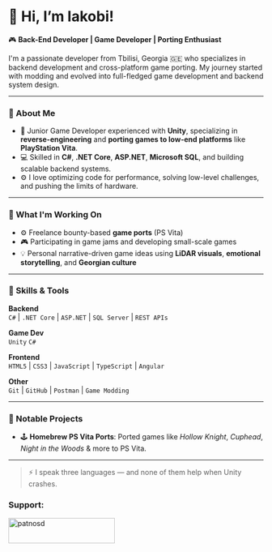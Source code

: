 # 👋 Hi, I’m Iakobi!

🎮 **Back-End Developer | Game Developer | Porting Enthusiast**

I'm a passionate developer from Tbilisi, Georgia 🇬🇪 who specializes in backend development and cross-platform game porting. My journey started with modding and evolved into full-fledged game development and backend system design.

---

### 🧠 About Me

- 🔧 Junior Game Developer experienced with **Unity**, specializing in **reverse-engineering** and **porting games to low-end platforms** like **PlayStation Vita**.
- 💻 Skilled in **C#**, **.NET Core**, **ASP.NET**, **Microsoft SQL**, and building scalable backend systems.
- ⚙️ I love optimizing code for performance, solving low-level challenges, and pushing the limits of hardware.

---

### 💼 What I'm Working On

- ⚙️ Freelance bounty-based **game ports** (PS Vita)
- 🎮 Participating in game jams and developing small-scale games
- 💡 Personal narrative-driven game ideas using **LiDAR visuals**, **emotional storytelling**, and **Georgian culture**

---

### 🔧 Skills & Tools

**Backend**  
`C#` | `.NET Core` | `ASP.NET` | `SQL Server` | `REST APIs`

**Game Dev**  
`Unity` `C#`

**Frontend**  
`HTML5` | `CSS3` | `JavaScript` | `TypeScript` | `Angular`

**Other**  
`Git` | `GitHub` | `Postman` | `Game Modding`

---

### 🧪 Notable Projects

- 🕹️ **Homebrew PS Vita Ports**: Ported games like 
*Hollow Knight*,
*Cuphead*,
*Night in the Woods*
& more to PS Vita.  

---

> ⚡ I speak three languages — and none of them help when Unity crashes.


<h3 align="left">Support:</h3>
<p><a href="https://ko-fi.com/patnosd"> <img align="left" src="https://cdn.ko-fi.com/cdn/kofi3.png?v=3" height="50" width="210" alt="patnosd" /></a></p><br><br>
